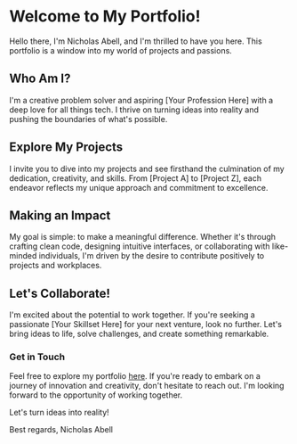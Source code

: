 # Welcome to My Portfolio!

Hello there, I'm Nicholas Abell, and I'm thrilled to have you here. This portfolio is a window into my world of projects and passions.

## Who Am I?

I'm a creative problem solver and aspiring [Your Profession Here] with a deep love for all things tech. I thrive on turning ideas into reality and pushing the boundaries of what's possible.

## Explore My Projects

I invite you to dive into my projects and see firsthand the culmination of my dedication, creativity, and skills. From [Project A] to [Project Z], each endeavor reflects my unique approach and commitment to excellence.

## Making an Impact

My goal is simple: to make a meaningful difference. Whether it's through crafting clean code, designing intuitive interfaces, or collaborating with like-minded individuals, I'm driven by the desire to contribute positively to projects and workplaces.

## Let's Collaborate!

I'm excited about the potential to work together. If you're seeking a passionate [Your Skillset Here] for your next venture, look no further. Let's bring ideas to life, solve challenges, and create something remarkable.

### Get in Touch

Feel free to explore my portfolio [here](https://nicholas-abell-mr5i.vercel.app/). If you're ready to embark on a journey of innovation and creativity, don't hesitate to reach out. I'm looking forward to the opportunity of working together.

Let's turn ideas into reality!

Best regards,
Nicholas Abell
